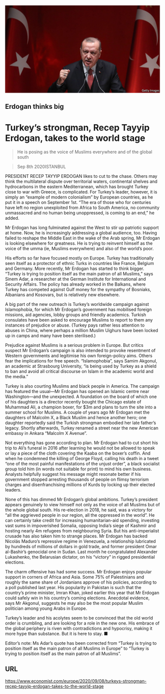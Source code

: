 ![](./images/20200912_EUP001.jpg)

## Erdogan thinks big

# Turkey’s strongman, Recep Tayyip Erdogan, takes to the world stage

> He is posing as the voice of Muslims everywhere and of the global south

> Sep 8th 2020ISTANBUL

PRESIDENT RECEP TAYYIP ERDOGAN likes to cut to the chase. Others may think the multilateral dispute over territorial waters, continental shelves and hydrocarbons in the eastern Mediterranean, which has brought Turkey close to war with Greece, is complicated. For Turkey’s leader, however, it is simply an “example of modern colonialism” by European countries, as he put it in a speech on September 1st. “The era of those who for centuries have left no region unexploited from Africa to South America, no community unmassacred and no human being unoppressed, is coming to an end,” he added.

Mr Erdogan has long fulminated against the West to stir up patriotic support at home. Now, he is increasingly addressing a global audience, too. Having failed to reshape the Middle East in the wake of the Arab spring, Mr Erdogan is looking elsewhere for greatness. He is trying to reinvent himself as the voice of the umma (ie, Muslims everywhere) and also of the world’s poor.

His efforts so far have focused mostly on Europe. Turkey has traditionally seen itself as a protector of ethnic Turks in countries like France, Belgium and Germany. More recently, Mr Erdogan has started to think bigger. “Turkey is trying to position itself as the main patron of all Muslims,” says Sinem Adar, a researcher at the German Institute for International and Security Affairs. The policy has already worked in the Balkans, where Turkey has competed against Gulf money for the sympathy of Bosniaks, Albanians and Kosovars, but is relatively new elsewhere.

A big part of the new outreach is Turkey’s worldwide campaign against Islamophobia, for which Mr Erdogan’s government has mobilised foreign missions, aid agencies, lobby groups and friendly academics. Turkish consulates have been asked to encourage Muslims to report to them any instances of prejudice or abuse. (Turkey pays rather less attention to abuses in China, where perhaps a million Muslim Uighurs have been locked up in camps and many have been sterilised.)

Prejudice against Muslims is a serious problem in Europe. But critics suspect Mr Erdogan’s campaign is also intended to provoke resentment of Western governments and legitimise his own foreign-policy aims. Others fear the implications for free speech. “Islamophobia”, says Samim Akgonul, an academic at Strasbourg University, “is being used by Turkey as a shield to ban and avoid all critical discourse on Islam in the academic world and the media.”

Turkey is also courting Muslims and black people in America. The campaign has featured the usual—Mr Erdogan has opened an Islamic centre near Washington—and the unexpected. A foundation on the board of which one of his daughters is a director recently bought the Chicago estate of Muhammad Ali, a champion boxer, for $3m and plans to turn the site into a summer school for Muslims. A couple of years ago Mr Erdogan met the daughters of Malcolm X, a Black Muslim and hence another hero; one daughter reportedly said the Turkish strongman embodied her late father’s legacy. Shortly afterwards, Turkey renamed a street near the new American embassy in Ankara “Malcolm X Avenue”.

Not everything has gone according to plan. Mr Erdogan had to cut short his trip to Ali’s funeral in 2016 after learning he would not be allowed to speak or lay a piece of the cloth covering the Kaaba on the boxer’s coffin. And when he condemned the killing of George Floyd, calling his death in a tweet “one of the most painful manifestations of the unjust order”, a black socialist group told him (in words not suitable for print) to mind his own business. Analysts helpfully suggest his message might resonate better if his government stopped arresting thousands of people on flimsy terrorism charges and disenfranchising millions of Kurds by locking up their elected leaders.

None of this has dimmed Mr Erdogan’s global ambitions. Turkey’s president appears genuinely to view himself not only as the voice of all Muslims but of the whole global south. His re-election in 2018, he said, was a victory for “all the aggrieved people in our region, all the oppressed in the world”. He can certainly take credit for increasing humanitarian-aid spending, investing vast sums in impoverished Somalia, opposing India’s siege of Kashmir and hosting nearly 4m refugees from neighbouring Syria. But his anti-imperialist crusade has also taken him to strange places. Mr Erdogan has backed Nicolás Maduro’s repressive regime in Venezuela, a relationship lubricated by hundreds of millions of dollars in gold trade, and former president Omar al-Bashir’s genocidal one in Sudan. Last month he congratulated Alexander Lukashenko, the Belarusian dictator, on his “victory” in rigged presidential elections.

The charm offensive has had some success. Mr Erdogan enjoys popular support in corners of Africa and Asia. Some 75% of Palestinians and roughly the same share of Jordanians approve of his policies, according to a poll published last year. His popularity in Pakistan is such that the country’s prime minister, Imran Khan, joked earlier this year that Mr Erdogan could safely win in his country’s coming elections. Anecdotal evidence, says Mr Akgonul, suggests he may also be the most popular Muslim politician among young Arabs in Europe.

Turkey’s leader and his acolytes seem to be convinced that the old world order is crumbling, and are looking for a role in the new one. His embrace of the global periphery is riven with contradictions and hypocrisy, making it more hype than substance. But it is here to stay. ■

Editor’s note: Ms Adar’s quote has been corrected from “Turkey is trying to position itself as the main patron of all Muslims in Europe” to “Turkey is trying to position itself as the main patron of all Muslims”.

## URL

https://www.economist.com/europe/2020/09/08/turkeys-strongman-recep-tayyip-erdogan-takes-to-the-world-stage
